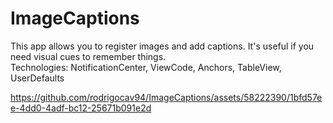 # ImageCaptions

This app allows you to register images and add captions. It's useful if you need visual cues to remember things.<br>
Technologies: NotificationCenter, ViewCode, Anchors, TableView, UserDefaults

https://github.com/rodrigocav94/ImageCaptions/assets/58222390/1bfd57ee-4dd0-4adf-bc12-25671b091e2d


